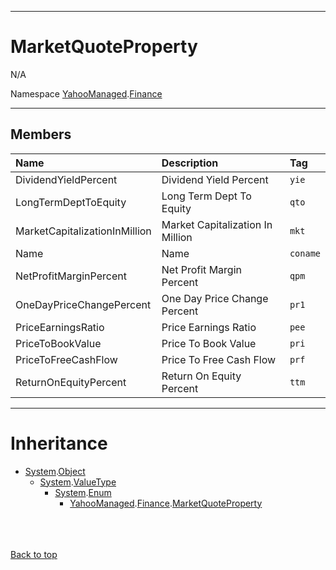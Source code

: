 
---


# MarketQuoteProperty #
N/A

Namespace [YahooManaged](namespaceYahooManaged.md).[Finance](namespaceYahooManagedFinance.md)


---

## Members ##

| **Name** | **Description** | **Tag** |
|:---------|:----------------|:--------|
| DividendYieldPercent | Dividend Yield Percent | `yie`   |
| LongTermDeptToEquity | Long Term Dept To Equity | `qto`   |
| MarketCapitalizationInMillion | Market Capitalization In Million | `mkt`   |
| Name     | Name            | `coname` |
| NetProfitMarginPercent | Net Profit Margin Percent | `qpm`   |
| OneDayPriceChangePercent | One Day Price Change Percent | `pr1`   |
| PriceEarningsRatio | Price Earnings Ratio | `pee`   |
| PriceToBookValue | Price To Book Value | `pri`   |
| PriceToFreeCashFlow | Price To Free Cash Flow | `prf`   |
| ReturnOnEquityPercent | Return On Equity Percent | `ttm`   |


---

# Inheritance #

  * [System](http://msdn.microsoft.com/en-US/library/system.aspx).[Object](http://msdn.microsoft.com/en-US/library/system.object.aspx)
    * [System](http://msdn.microsoft.com/en-US/library/system.aspx).[ValueType](http://social.msdn.microsoft.com/search/en-us/?query=ValueType)
      * [System](http://msdn.microsoft.com/en-US/library/system.aspx).[Enum](http://msdn.microsoft.com/en-us/library/8h84wky1(VS.80).aspx)
        * [YahooManaged](namespaceYahooManaged.md).[Finance](namespaceYahooManagedFinance.md).[MarketQuoteProperty](enumMarketQuoteProperty#.md)
<br></br>

<br></br>
[Back to top](enumMarketQuoteProperty#MarketQuoteProperty.md)
